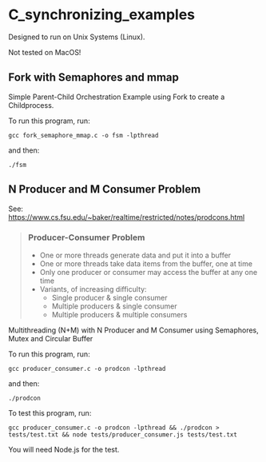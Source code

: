 # C_synchronizing_examples

Designed to run on Unix Systems (Linux).

Not tested on MacOS!

## Fork with Semaphores and mmap

Simple Parent-Child Orchestration Example using Fork to create a Childprocess.

To run this program, run:

`gcc fork_semaphore_mmap.c -o fsm -lpthread`

and then:

`./fsm`

## N Producer and M Consumer Problem

See: https://www.cs.fsu.edu/~baker/realtime/restricted/notes/prodcons.html

> ### Producer-Consumer Problem
>
> * One or more threads generate data and put it into a buffer
> * One or more threads take data items from the buffer, one at time
> * Only one producer or consumer may access the buffer at any one time
> * Variants, of increasing difficulty:
>   * Single producer & single consumer
>   * Multiple producers & single consumer
>   * Multiple producers & multiple consumers

Multithreading (N+M) with N Producer and M Consumer using Semaphores, Mutex and Circular Buffer

To run this program, run:

`gcc producer_consumer.c -o prodcon -lpthread`

and then:

`./prodcon`

To test this program, run:

```
gcc producer_consumer.c -o prodcon -lpthread && ./prodcon > tests/test.txt && node tests/producer_consumer.js tests/test.txt

```

You will need Node.js for the test.
